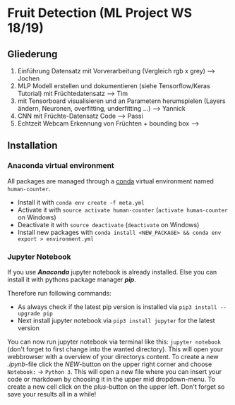 # Fruit Detection (ML Project WS 18/19)

## Gliederung

1. Einführung Datensatz mit Vorverarbeitung (Vergleich rgb x grey) --> Jochen
2. MLP Modell erstellen und dokumentieren (siehe Tensorflow/Keras Tutorial) mit Früchtedatensatz --> Tim
3. mit Tensorboard visualisieren und an Parametern herumspielen (Layers ändern, Neuronen, overfitting, underfitting ...) --> Yannick
3. CNN mit Früchte-Datensatz Code --> Passi 
4. Echtzeit Webcam Erkennung von Früchten + bounding box --> 


## Installation

### Anaconda virtual environment

All packages are managed through a [conda](https://conda.io/docs/) virtual environment named `human-counter`.
- Install it with `conda env create -f meta.yml`
- Activate it with `source activate human-counter` (`activate human-counter` on Windows)
- Deactivate it with `source deactivate` (`deactivate` on Windows)
- Install new packages with `conda install <NEW_PACKAGE> && conda env export > environment.yml`

### Jupyter Notebook

If you use ***Anaconda*** jupyter notebook is already installed. Else you can install it with pythons package manager ***pip***.

Therefore run following commands:

- As always check if the latest pip version is installed via `pip3 install --upgrade pip`
- Next install jupyter notebook via `pip3 install jupyter` for the latest version

You can now run jupyter notebook via terminal like this: `jupyter notebook` (don't forget to first change into the wanted directory). This will open your webbrowser with a overview of your directorys content. To create a new *.ipynb*-file click the *NEW*-button on the upper right corner and choose `Notebook:` → `Python 3`. This will open a new file where you can insert your code or markdown by choosing it in the upper mid dropdown-menu. To create a new cell click on the *plus*-button on the upper left. Don't forget so save your results all in a while!
